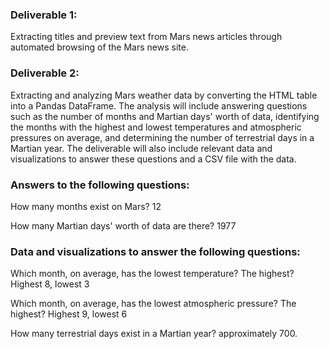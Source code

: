 ### Deliverable 1: 
Extracting titles and preview text from Mars news articles through automated browsing of the Mars news site.

### Deliverable 2: 
Extracting and analyzing Mars weather data by converting the HTML table into a Pandas DataFrame. The analysis will include answering questions such as the number of months and Martian days' worth of data, identifying the months with the highest and lowest temperatures and atmospheric pressures on average, and determining the number of terrestrial days in a Martian year. The deliverable will also include relevant data and visualizations to answer these questions and a CSV file with the data.

### Answers to the following questions:

How many months exist on Mars? 12

How many Martian days' worth of data are there? 1977

### Data and visualizations to answer the following questions:

Which month, on average, has the lowest temperature? The highest? Highest 8, lowest 3

Which month, on average, has the lowest atmospheric pressure? The highest? Highest 9, lowest 6

How many terrestrial days exist in a Martian year? approximately 700.



